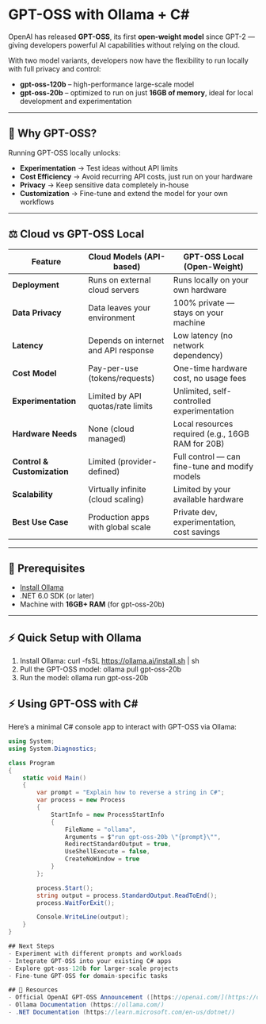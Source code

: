 # GPT-OSS with Ollama + C#

OpenAI has released **GPT-OSS**, its first **open-weight model** since GPT-2 — giving developers powerful AI capabilities without relying on the cloud.  

With two model variants, developers now have the flexibility to run locally with full privacy and control:  
- **gpt-oss-120b** – high-performance large-scale model  
- **gpt-oss-20b** – optimized to run on just **16GB of memory**, ideal for local development and experimentation  

---

## 🚀 Why GPT-OSS?

Running GPT-OSS locally unlocks:

- **Experimentation** → Test ideas without API limits  
- **Cost Efficiency** → Avoid recurring API costs, just run on your hardware  
- **Privacy** → Keep sensitive data completely in-house  
- **Customization** → Fine-tune and extend the model for your own workflows  

---

## ⚖️ Cloud vs GPT-OSS Local

| Feature                  | Cloud Models (API-based)                | GPT-OSS Local (Open-Weight)                   |
|---------------------------|------------------------------------------|-----------------------------------------------|
| **Deployment**           | Runs on external cloud servers          | Runs locally on your own hardware             |
| **Data Privacy**         | Data leaves your environment            | 100% private — stays on your machine          |
| **Latency**              | Depends on internet and API response    | Low latency (no network dependency)           |
| **Cost Model**           | Pay-per-use (tokens/requests)           | One-time hardware cost, no usage fees         |
| **Experimentation**      | Limited by API quotas/rate limits       | Unlimited, self-controlled experimentation    |
| **Hardware Needs**       | None (cloud managed)                    | Local resources required (e.g., 16GB RAM for 20B) |
| **Control & Customization** | Limited (provider-defined)            | Full control — can fine-tune and modify models|
| **Scalability**          | Virtually infinite (cloud scaling)      | Limited by your available hardware            |
| **Best Use Case**        | Production apps with global scale       | Private dev, experimentation, cost savings    |

---

## 🔧 Prerequisites

- [Install Ollama](https://ollama.ai)  
- .NET 6.0 SDK (or later)  
- Machine with **16GB+ RAM** (for gpt-oss-20b)  

---

## ⚡ Quick Setup with Ollama

1. Install Ollama:
   curl -fsSL https://ollama.ai/install.sh | sh
2. Pull the GPT-OSS model:
   ollama pull gpt-oss-20b
3. Run the model:
   ollama run gpt-oss-20b

## ⚡ Using GPT-OSS with C#
Here’s a minimal C# console app to interact with GPT-OSS via Ollama:

```csharp
using System;
using System.Diagnostics;

class Program
{
    static void Main()
    {
        var prompt = "Explain how to reverse a string in C#";
        var process = new Process
        {
            StartInfo = new ProcessStartInfo
            {
                FileName = "ollama",
                Arguments = $"run gpt-oss-20b \"{prompt}\"",
                RedirectStandardOutput = true,
                UseShellExecute = false,
                CreateNoWindow = true
            }
        };

        process.Start();
        string output = process.StandardOutput.ReadToEnd();
        process.WaitForExit();

        Console.WriteLine(output);
    }
}

## Next Steps
- Experiment with different prompts and workloads
- Integrate GPT-OSS into your existing C# apps
- Explore gpt-oss-120b for larger-scale projects
- Fine-tune GPT-OSS for domain-specific tasks

## 📌 Resources
- Official OpenAI GPT-OSS Announcement ([https://openai.com/](https://openai.com/index/introducing-gpt-oss/))
- Ollama Documentation (https://ollama.com/)
- .NET Documentation (https://learn.microsoft.com/en-us/dotnet/)

